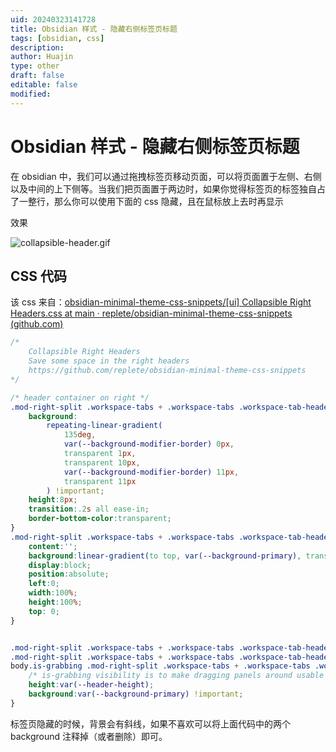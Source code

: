 ```yaml
---
uid: 20240323141728
title: Obsidian 样式 - 隐藏右侧标签页标题
tags: [obsidian, css]
description: 
author: Huajin
type: other
draft: false
editable: false
modified: 
---
```


# Obsidian 样式 - 隐藏右侧标签页标题

在 obsidian 中，我们可以通过拖拽标签页移动页面，可以将页面置于左侧、右侧以及中间的上下侧等。当我们把页面置于两边时，如果你觉得标签页的标签独自占了一整行，那么你可以使用下面的 css 隐藏，且在鼠标放上去时再显示

效果

![collapsible-header.gif](https://cdn.pkmer.cn/images/collapsible-header.gif!pkmer)

## CSS 代码

该 css 来自：[obsidian-minimal-theme-css-snippets/[ui] Collapsible Right Headers.css at main · replete/obsidian-minimal-theme-css-snippets (github.com)](https://github.com/replete/obsidian-minimal-theme-css-snippets/blob/main/%5Bui%5D%20Collapsible%20Right%20Headers.css)

```css
/*
    Collapsible Right Headers
    Save some space in the right headers
    https://github.com/replete/obsidian-minimal-theme-css-snippets
*/

/* header container on right */
.mod-right-split .workspace-tabs + .workspace-tabs .workspace-tab-header-container {
    background:
        repeating-linear-gradient(
            135deg, 
            var(--background-modifier-border) 0px, 
            transparent 1px,
            transparent 10px,
            var(--background-modifier-border) 11px, 
            transparent 11px
        ) !important;
    height:8px;
    transition:.2s all ease-in;
    border-bottom-color:transparent;
}
.mod-right-split .workspace-tabs + .workspace-tabs .workspace-tab-header-container::before {
    content:'';
    background:linear-gradient(to top, var(--background-primary), transparent);
    display:block;
    position:absolute;
    left:0;
    width:100%;
    height:100%;
    top: 0;
}


.mod-right-split .workspace-tabs + .workspace-tabs .workspace-tab-header-container:hover,
.mod-right-split .workspace-tabs + .workspace-tabs .workspace-tab-header-container:focus-within,
body.is-grabbing .mod-right-split .workspace-tabs + .workspace-tabs .workspace-tab-header-container {
    /* is-grabbing visibility is to make dragging panels around usable */
    height:var(--header-height);
    background:var(--background-primary) !important;
}
```

标签页隐藏的时候，背景会有斜线，如果不喜欢可以将上面代码中的两个 background 注释掉（或者删除）即可。